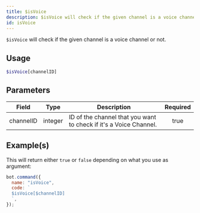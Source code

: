 ```yaml
---
title: $isVoice
description: $isVoice will check if the given channel is a voice channel or not.
id: isVoice
---
```


`$isVoice` will check if the given channel is a voice channel or not.

## Usage

```php
$isVoice[channelID]
```

## Parameters

| Field     | Type    | Description                                                       | Required |
| --------- | ------- | ----------------------------------------------------------------- | :------: |
| channelID | integer | ID of the channel that you want to check if it's a Voice Channel. |   true   |

## Example(s)

This will return either `true` or `false` depending on what you use as argument:

```javascript
bot.command({
  name: "isVoice",
  code: `
  $isVoice[$channelID]
  `,
});
```
